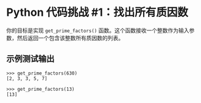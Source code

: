 # Python 代码挑战 #1：找出所有质因数

你的目标是实现 `get_prime_factors()` 函数。这个函数接收一个整数作为输入参数，然后返回一个包含该整数所有质因数的列表。

## 示例测试输出
```console
>>> get_prime_factors(630)
[2, 3, 3, 5, 7]

>>> get_prime_factors(13)
[13]
```
